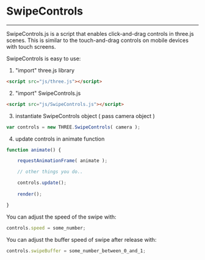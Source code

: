 # SwipeControls
------------------------
SwipeControls.js is a script that enables click-and-drag controls in three.js scenes.
This is similar to the touch-and-drag controls on mobile devices with touch screens.

SwipeControls is easy to use:

1) "import" three.js library
```html
<script src="js/three.js"></script>
```

2) "import" SwipeControls.js
```html
<script src="js/SwipeControls.js"></script>
```

3) instantiate SwipeControls object ( pass camera object )
```javascript
var controls = new THREE.SwipeControls( camera );
```

4) update controls in animate function
```javascript
function animate() {

	requestAnimationFrame( animate );

	// other things you do..

	controls.update();
	
	render();

}
```
You can adjust the speed of the swipe with:
```javascript
controls.speed = some_number;
```

You can adjust the buffer speed of swipe after release with:
```javascript
controls.swipeBuffer = some_number_between_0_and_1;
```